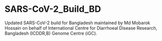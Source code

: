 # SARS-CoV-2_Build_BD
Updated SARS-CoV-2 build for Bangladesh maintained by Md Mobarok Hossain on behalf of International Centre for Diarrhoeal Disease Research, Bangladesh (ICDDR,B) Genome Centre (iGC).
